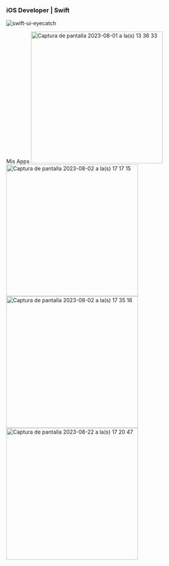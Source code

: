 ### iOS Developer | Swift 
![swift-ui-eyecatch](https://user-images.githubusercontent.com/20882895/176246673-41e7ce47-93d9-4ffc-926d-1b503cdf51e4.png)

Mis Apps
<img width="350" alt="Captura de pantalla 2023-08-01 a la(s) 13 36 33" src="https://github.com/luchonicolini/luchonicolini/assets/20882895/85ee55c9-3a48-4e98-9083-2f1bebd0881f">
<img width="350" alt="Captura de pantalla 2023-08-02 a la(s) 17 17 15" src="https://github.com/luchonicolini/luchonicolini/assets/20882895/8a4121dd-2548-4736-84f4-135738de10d3">
<img width="350" alt="Captura de pantalla 2023-08-02 a la(s) 17 35 16" src="https://github.com/luchonicolini/luchonicolini/assets/20882895/caa0fbae-b729-41cd-b00d-233802c1ac9b">
<img width="350" alt="Captura de pantalla 2023-08-22 a la(s) 17 20 47" src="https://github.com/luchonicolini/luchonicolini/assets/20882895/a303ad94-85a1-4b7a-9cf2-7a4eec07b50d">
